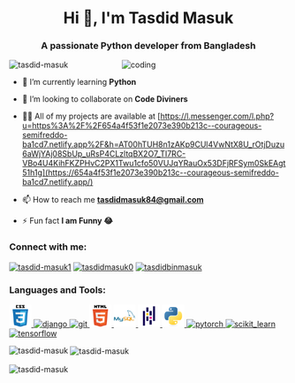 <h1 align="center">Hi 👋, I'm Tasdid Masuk</h1>
<h3 align="center">A passionate Python developer from Bangladesh</h3>

<img align="right" alt="coding" width="300" src="https://media2.giphy.com/media/qgQUggAC3Pfv687qPC/giphy.gif">

<p align="left"> <img src="https://komarev.com/ghpvc/?username=tasdid-masuk&label=Profile%20views&color=0e75b6&style=flat" alt="tasdid-masuk" /> </p>

- 🌱 I’m currently learning **Python**

- 👯 I’m looking to collaborate on **Code Diviners**

- 👨‍💻 All of my projects are available at [https://l.messenger.com/l.php?u=https%3A%2F%2F654a4f53f1e2073e390b213c--courageous-semifreddo-ba1cd7.netlify.app%2F&h=AT00hTUH8n1zAKp9CUl4VwNtX8U_rOtjDuzu6aWjYAj08SbUp_uRsP4CLzltqBX2O7_TI7RC-VBo4U4KihFKZPHvC2PX1Twu1cfo50VUJqYRauOx53DFjRFSym0SkEAgt51h1g](https://654a4f53f1e2073e390b213c--courageous-semifreddo-ba1cd7.netlify.app/)

- 📫 How to reach me **tasdidmasuk84@gmail.com**

- ⚡ Fun fact **I am Funny 😂**

<h3 align="left">Connect with me:</h3>
<p align="left">
<a href="https://linkedin.com/in/tasdid-masuk1" target="blank"><img align="center" src="https://raw.githubusercontent.com/rahuldkjain/github-profile-readme-generator/master/src/images/icons/Social/linked-in-alt.svg" alt="tasdid-masuk1" height="30" width="40" /></a>
<a href="https://fb.com/tasdidmasuk0" target="blank"><img align="center" src="https://raw.githubusercontent.com/rahuldkjain/github-profile-readme-generator/master/src/images/icons/Social/facebook.svg" alt="tasdidmasuk0" height="30" width="40" /></a>
<a href="https://www.youtube.com/c/tasdidbinmasuk" target="blank"><img align="center" src="https://raw.githubusercontent.com/rahuldkjain/github-profile-readme-generator/master/src/images/icons/Social/youtube.svg" alt="tasdidbinmasuk" height="30" width="40" /></a>
</p>

<h3 align="left">Languages and Tools:</h3>
<p align="left"> <a href="https://www.w3schools.com/css/" target="_blank" rel="noreferrer"> <img src="https://raw.githubusercontent.com/devicons/devicon/master/icons/css3/css3-original-wordmark.svg" alt="css3" width="40" height="40"/> </a> <a href="https://www.djangoproject.com/" target="_blank" rel="noreferrer"> <img src="https://cdn.worldvectorlogo.com/logos/django.svg" alt="django" width="40" height="40"/> </a> <a href="https://git-scm.com/" target="_blank" rel="noreferrer"> <img src="https://www.vectorlogo.zone/logos/git-scm/git-scm-icon.svg" alt="git" width="40" height="40"/> </a> <a href="https://www.w3.org/html/" target="_blank" rel="noreferrer"> <img src="https://raw.githubusercontent.com/devicons/devicon/master/icons/html5/html5-original-wordmark.svg" alt="html5" width="40" height="40"/> </a> <a href="https://www.mysql.com/" target="_blank" rel="noreferrer"> <img src="https://raw.githubusercontent.com/devicons/devicon/master/icons/mysql/mysql-original-wordmark.svg" alt="mysql" width="40" height="40"/> </a> <a href="https://pandas.pydata.org/" target="_blank" rel="noreferrer"> <img src="https://raw.githubusercontent.com/devicons/devicon/2ae2a900d2f041da66e950e4d48052658d850630/icons/pandas/pandas-original.svg" alt="pandas" width="40" height="40"/> </a> <a href="https://www.python.org" target="_blank" rel="noreferrer"> <img src="https://raw.githubusercontent.com/devicons/devicon/master/icons/python/python-original.svg" alt="python" width="40" height="40"/> </a> <a href="https://pytorch.org/" target="_blank" rel="noreferrer"> <img src="https://www.vectorlogo.zone/logos/pytorch/pytorch-icon.svg" alt="pytorch" width="40" height="40"/> </a> <a href="https://scikit-learn.org/" target="_blank" rel="noreferrer"> <img src="https://upload.wikimedia.org/wikipedia/commons/0/05/Scikit_learn_logo_small.svg" alt="scikit_learn" width="40" height="40"/> </a> <a href="https://www.tensorflow.org" target="_blank" rel="noreferrer"> <img src="https://www.vectorlogo.zone/logos/tensorflow/tensorflow-icon.svg" alt="tensorflow" width="40" height="40"/> </a> </p>

<p><img align="left" src="https://github-readme-stats.vercel.app/api/top-langs?username=tasdid-masuk&show_icons=true&locale=en&layout=compact" alt="tasdid-masuk" /></p>

<p>&nbsp;<img align="center" src="https://github-readme-stats.vercel.app/api?username=tasdid-masuk&show_icons=true&locale=en" alt="tasdid-masuk" /></p>

<p><img align="center" src="https://github-readme-streak-stats.herokuapp.com/?user=tasdid-masuk&" alt="tasdid-masuk" /></p>

